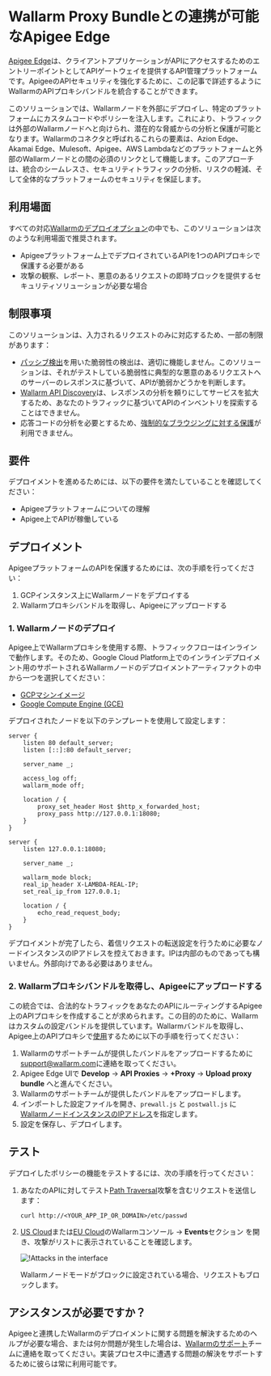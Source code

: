 [ptrav-attack-docs]: ../../attacks-vulns-list.md#path-traversal
[attacks-in-ui-image]: ../../images/admin-guides/test-attacks-quickstart-sqli-xss.png

# Wallarm Proxy Bundleとの連携が可能なApigee Edge

[Apigee Edge](https://docs.apigee.com/api-platform/get-started/what-apigee-edge)は、クライアントアプリケーションがAPIにアクセスするためのエントリーポイントとしてAPIゲートウェイを提供するAPI管理プラットフォームです。ApigeeのAPIセキュリティを強化するために、この記事で詳述するようにWallarmのAPIプロキシバンドルを統合することができます。

このソリューションでは、Wallarmノードを外部にデプロイし、特定のプラットフォームにカスタムコードやポリシーを注入します。これにより、トラフィックは外部のWallarmノードへと向けられ、潜在的な脅威からの分析と保護が可能となります。Wallarmのコネクタと呼ばれるこれらの要素は、Azion Edge、Akamai Edge、Mulesoft、Apigee、AWS Lambdaなどのプラットフォームと外部のWallarmノードとの間の必須のリンクとして機能します。このアプローチは、統合のシームレスさ、セキュリティトラフィックの分析、リスクの軽減、そして全体的なプラットフォームのセキュリティを保証します。

## 利用場面

すべての対応[Wallarmのデプロイオプション](../supported-deployment-options.md)の中でも、このソリューションは次のような利用場面で推奨されます。

* Apigeeプラットフォーム上でデプロイされているAPIを1つのAPIプロキシで保護する必要がある
* 攻撃の観察、レポート、悪意のあるリクエストの即時ブロックを提供するセキュリティソリューションが必要な場合

## 制限事項

このソリューションは、入力されるリクエストのみに対応するため、一部の制限があります：

* [パッシブ検出](../../about-wallarm/detecting-vulnerabilities.md#passive-detection)を用いた脆弱性の検出は、適切に機能しません。このソリューションは、それがテストしている脆弱性に典型的な悪意のあるリクエストへのサーバーのレスポンスに基づいて、APIが脆弱かどうかを判断します。
* [Wallarm API Discovery](../../about-wallarm/api-discovery.md)は、レスポンスの分析を頼りにしてサービスを拡大するため、あなたのトラフィックに基づいてAPIのインベントリを探索することはできません。
* 応答コードの分析を必要とするため、[強制的なブラウジングに対する保護](../../admin-en/configuration-guides/protecting-against-bruteforce.md)が利用できません。

## 要件

デプロイメントを進めるためには、以下の要件を満たしていることを確認してください：

* Apigeeプラットフォームについての理解
* Apigee上でAPIが稼働している

## デプロイメント

ApigeeプラットフォームのAPIを保護するためには、次の手順を行ってください：

1. GCPインスタンス上にWallarmノードをデプロイする
1. Wallarmプロキシバンドルを取得し、Apigeeにアップロードする

### 1. Wallarmノードのデプロイ

Apigee上でWallarmプロキシを使用する際、トラフィックフローはインラインで動作します。そのため、Google Cloud Platform上でのインラインデプロイメント用のサポートされるWallarmノードのデプロイメントアーティファクトの中から一つを選択してください：

* [GCPマシンイメージ](../packages/gcp-machine-image.md)
* [Google Compute Engine (GCE)](../cloud-platforms/gcp/docker-container.md)

デプロイされたノードを以下のテンプレートを使用して設定します：

```
server {
	listen 80 default_server;
	listen [::]:80 default_server;

	server_name _;

	access_log off;
	wallarm_mode off;

	location / {
		proxy_set_header Host $http_x_forwarded_host;
		proxy_pass http://127.0.0.1:18080;
	}
}

server {
	listen 127.0.0.1:18080;
	
	server_name _;
	
	wallarm_mode block;
	real_ip_header X-LAMBDA-REAL-IP;
	set_real_ip_from 127.0.0.1;

	location / {
		echo_read_request_body;
	}
}
```

デプロイメントが完了したら、着信リクエストの転送設定を行うために必要なノードインスタンスのIPアドレスを控えておきます。IPは内部のものであっても構いません。外部向けである必要はありません。

### 2. Wallarmプロキシバンドルを取得し、Apigeeにアップロードする

この統合では、合法的なトラフィックをあなたのAPIにルーティングするApigee上のAPIプロキシを作成することが求められます。この目的のために、Wallarmはカスタムの設定バンドルを提供しています。Wallarmバンドルを取得し、Apigee上のAPIプロキシで[使用](https://docs.apigee.com/api-platform/fundamentals/build-simple-api-proxy)するために以下の手順を行ってください：

1. Wallarmのサポートチームが提供したバンドルをアップロードするために[support@wallarm.com](mailto:support@wallarm.com)に連絡を取ってください。
1. Apigee Edge UIで **Develop** → **API Proxies** → **+Proxy** → **Upload proxy bundle** へと進んでください。
1. Wallarmのサポートチームが提供したバンドルをアップロードします。
1. インポートした設定ファイルを開き、`prewall.js` と `postwall.js` に[WallarmノードインスタンスのIPアドレス](#1-deploy-a-wallarm-node)を指定します。
1. 設定を保存し、デプロイします。

## テスト

デプロイしたポリシーの機能をテストするには、次の手順を行ってください：

1. あなたのAPIに対してテスト[Path Traversal][ptrav-attack-docs]攻撃を含むリクエストを送信します：

    ```
    curl http://<YOUR_APP_IP_OR_DOMAIN>/etc/passwd
    ```
1. [US Cloud](https://us1.my.wallarm.com/search)または[EU Cloud](https://my.wallarm.com/search)のWallarmコンソール → **Events**セクション を開き、攻撃がリストに表示されていることを確認します。
    
    ![!Attacks in the interface][attacks-in-ui-image]

    Wallarmノードモードがブロックに設定されている場合、リクエストもブロックします。

## アシスタンスが必要ですか？

Apigeeと連携したWallarmのデプロイメントに関する問題を解決するためのヘルプが必要な場合、または何か問題が発生した場合は、[Wallarmのサポート](mailto:support@wallarm.com)チームに連絡を取ってください。実装プロセス中に遭遇する問題の解決をサポートするために彼らは常に利用可能です。